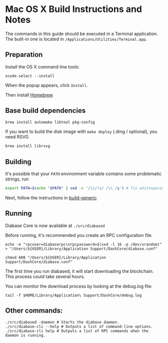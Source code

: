 Mac OS X Build Instructions and Notes
====================================
The commands in this guide should be executed in a Terminal application.
The built-in one is located in `/Applications/Utilities/Terminal.app`.

Preparation
-----------
Install the OS X command line tools:

`xcode-select --install`

When the popup appears, click `Install`.

Then install [Homebrew](https://brew.sh).

Base build dependencies
-----------------------

```bash
brew install automake libtool pkg-config
```

If you want to build the disk image with `make deploy` (.dmg / optional), you need RSVG
```bash
brew install librsvg
```

Building
--------

It's possible that your `PATH` environment variable contains some problematic strings, run
```bash
export PATH=$(echo "$PATH" | sed -e '/\\/!s/ /\\ /g') # fix whitespaces
```

Next, follow the instructions in [build-generic](build-generic.md)

Running
-------

Diabase Core is now available at `./src/diabased`

Before running, it's recommended you create an RPC configuration file.

    echo -e "rpcuser=diabaserpc\nrpcpassword=$(xxd -l 16 -p /dev/urandom)" > "/Users/${USER}/Library/Application Support/DashCore/diabase.conf"

    chmod 600 "/Users/${USER}/Library/Application Support/DashCore/diabase.conf"

The first time you run diabased, it will start downloading the blockchain. This process could take several hours.

You can monitor the download process by looking at the debug.log file:

    tail -f $HOME/Library/Application\ Support/DashCore/debug.log

Other commands:
-------

    ./src/diabased -daemon # Starts the diabase daemon.
    ./src/diabase-cli --help # Outputs a list of command-line options.
    ./src/diabase-cli help # Outputs a list of RPC commands when the daemon is running.
